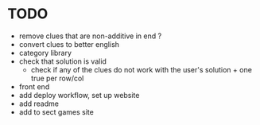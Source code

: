 # TODO

- remove clues that are non-additive in end ?
- convert clues to better english
- category library
- check that solution is valid
  - check if any of the clues do not work with the user's solution + one true per row/col
- front end
- add deploy workflow, set up website
- add readme
- add to sect games site
